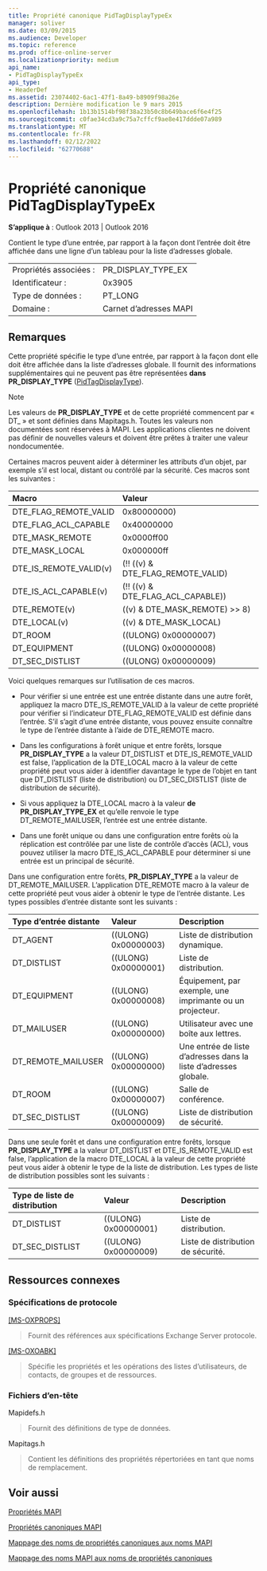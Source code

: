 ```yaml
---
title: Propriété canonique PidTagDisplayTypeEx
manager: soliver
ms.date: 03/09/2015
ms.audience: Developer
ms.topic: reference
ms.prod: office-online-server
ms.localizationpriority: medium
api_name:
- PidTagDisplayTypeEx
api_type:
- HeaderDef
ms.assetid: 23074402-6ac1-47f1-8a49-b8909f98a26e
description: Dernière modification le 9 mars 2015
ms.openlocfilehash: 1b13b1514bf98f38a23b50c8b649bace6f6e4f25
ms.sourcegitcommit: c0fae34cd3a9c75a7cffcf9ae8e417ddde07a989
ms.translationtype: MT
ms.contentlocale: fr-FR
ms.lasthandoff: 02/12/2022
ms.locfileid: "62770688"
---
```

# <a name="pidtagdisplaytypeex-canonical-property"></a>Propriété canonique PidTagDisplayTypeEx

  
  
**S’applique à** : Outlook 2013 | Outlook 2016 
  
Contient le type d’une entrée, par rapport à la façon dont l’entrée doit être affichée dans une ligne d’un tableau pour la liste d’adresses globale. 
  
|||
|:-----|:-----|
|Propriétés associées :  <br/> |PR_DISPLAY_TYPE_EX  <br/> |
|Identificateur :  <br/> |0x3905  <br/> |
|Type de données :  <br/> |PT_LONG  <br/> |
|Domaine :  <br/> |Carnet d’adresses MAPI  <br/> |
   
## <a name="remarks"></a>Remarques

Cette propriété spécifie le type d’une entrée, par rapport à la façon dont elle doit être affichée dans la liste d’adresses globale. Il fournit des informations supplémentaires qui ne peuvent pas être représentées **dans PR_DISPLAY_TYPE** ([PidTagDisplayType](pidtagdisplaytype-canonical-property.md)).
  
> [!NOTE]
> Les valeurs de **PR_DISPLAY_TYPE** et de cette propriété commencent par « DT_ » et sont définies dans Mapitags.h. Toutes les valeurs non documentées sont réservées à MAPI. Les applications clientes ne doivent pas définir de nouvelles valeurs et doivent être prêtes à traiter une valeur nondocumentée. 
  
Certaines macros peuvent aider à déterminer les attributs d’un objet, par exemple s’il est local, distant ou contrôlé par la sécurité. Ces macros sont les suivantes : 
  
|**Macro**|**Valeur**|
|:-----|:-----|
|DTE_FLAG_REMOTE_VALID  <br/> |0x80000000)  <br/> |
|DTE_FLAG_ACL_CAPABLE  <br/> |0x40000000  <br/> |
|DTE_MASK_REMOTE  <br/> |0x0000ff00  <br/> |
|DTE_MASK_LOCAL  <br/> |0x000000ff  <br/> |
|DTE_IS_REMOTE_VALID(v)  <br/> |(!! ((v) &amp; DTE_FLAG_REMOTE_VALID)  <br/> |
|DTE_IS_ACL_CAPABLE(v)  <br/> |(!! ((v) &amp; DTE_FLAG_ACL_CAPABLE))  <br/> |
|DTE_REMOTE(v)  <br/> |((v) &amp; DTE_MASK_REMOTE) \>\> 8)  <br/> |
|DTE_LOCAL(v)  <br/> |((v) &amp; DTE_MASK_LOCAL)  <br/> |
|DT_ROOM  <br/> |((ULONG) 0x00000007)  <br/> |
|DT_EQUIPMENT  <br/> |((ULONG) 0x00000008)  <br/> |
|DT_SEC_DISTLIST  <br/> |((ULONG) 0x00000009)  <br/> |
   
Voici quelques remarques sur l’utilisation de ces macros. 
  
- Pour vérifier si une entrée est une entrée distante dans une autre forêt, appliquez la macro DTE_IS_REMOTE_VALID à la valeur de cette propriété pour vérifier si l’indicateur DTE_FLAG_REMOTE_VALID est définie dans l’entrée. S’il s’agit d’une entrée distante, vous pouvez ensuite connaître le type de l’entrée distante à l’aide de DTE_REMOTE macro. 
    
- Dans les configurations à forêt unique et entre forêts, lorsque **PR_DISPLAY_TYPE** a la valeur DT_DISTLIST et DTE_IS_REMOTE_VALID est false, l’application de la DTE_LOCAL macro à la valeur de cette propriété peut vous aider à identifier davantage le type de l’objet en tant que DT_DISTLIST (liste de distribution) ou DT_SEC_DISTLIST (liste de distribution de sécurité). 
    
- Si vous appliquez la DTE_LOCAL macro à la valeur **de PR_DISPLAY_TYPE_EX** et qu’elle renvoie le type DT_REMOTE_MAILUSER, l’entrée est une entrée distante. 
    
- Dans une forêt unique ou dans une configuration entre forêts où la réplication est contrôlée par une liste de contrôle d’accès (ACL), vous pouvez utiliser la macro DTE_IS_ACL_CAPABLE pour déterminer si une entrée est un principal de sécurité.
    
Dans une configuration entre forêts, **PR_DISPLAY_TYPE** a la valeur de DT_REMOTE_MAILUSER. L’application DTE_REMOTE macro à la valeur de cette propriété peut vous aider à obtenir le type de l’entrée distante. Les types possibles d’entrée distante sont les suivants : 
  
|**Type d’entrée distante**|**Valeur**|**Description**|
|:-----|:-----|:-----|
|DT_AGENT  <br/> |((ULONG) 0x00000003)  <br/> |Liste de distribution dynamique. |
|DT_DISTLIST  <br/> |((ULONG) 0x00000001)  <br/> |Liste de distribution. |
|DT_EQUIPMENT  <br/> |((ULONG) 0x00000008)  <br/> |Équipement, par exemple, une imprimante ou un projecteur. |
|DT_MAILUSER  <br/> |((ULONG) 0x00000000)  <br/> |Utilisateur avec une boîte aux lettres. |
|DT_REMOTE_MAILUSER  <br/> |((ULONG) 0x00000000)  <br/> |Une entrée de liste d’adresses dans la liste d’adresses globale. |
|DT_ROOM  <br/> |((ULONG) 0x00000007)  <br/> |Salle de conférence. |
|DT_SEC_DISTLIST  <br/> |((ULONG) 0x00000009)  <br/> |Liste de distribution de sécurité. |
   
Dans une seule forêt et dans une configuration entre forêts, lorsque **PR_DISPLAY_TYPE** a la valeur DT_DISTLIST et DTE_IS_REMOTE_VALID est false, l’application de la macro DTE_LOCAL à la valeur de cette propriété peut vous aider à obtenir le type de la liste de distribution. Les types de liste de distribution possibles sont les suivants : 
  
|**Type de liste de distribution**|**Valeur**|**Description**|
|:-----|:-----|:-----|
|DT_DISTLIST  <br/> |((ULONG) 0x00000001)  <br/> |Liste de distribution. |
|DT_SEC_DISTLIST  <br/> |((ULONG) 0x00000009)  <br/> |Liste de distribution de sécurité. |
   
## <a name="related-resources"></a>Ressources connexes

### <a name="protocol-specifications"></a>Spécifications de protocole

[[MS-OXPROPS]](https://msdn.microsoft.com/library/f6ab1613-aefe-447d-a49c-18217230b148%28Office.15%29.aspx)
  
> Fournit des références aux spécifications Exchange Server protocole.
    
[[MS-OXOABK]](https://msdn.microsoft.com/library/f4cf9b4c-9232-4506-9e71-2270de217614%28Office.15%29.aspx)
  
> Spécifie les propriétés et les opérations des listes d’utilisateurs, de contacts, de groupes et de ressources.
    
### <a name="header-files"></a>Fichiers d’en-tête

Mapidefs.h
  
> Fournit des définitions de type de données.
    
Mapitags.h
  
> Contient les définitions des propriétés répertoriées en tant que noms de remplacement.
    
## <a name="see-also"></a>Voir aussi



[Propriétés MAPI](mapi-properties.md)
  
[Propriétés canoniques MAPI](mapi-canonical-properties.md)
  
[Mappage des noms de propriétés canoniques aux noms MAPI](mapping-canonical-property-names-to-mapi-names.md)
  
[Mappage des noms MAPI aux noms de propriétés canoniques](mapping-mapi-names-to-canonical-property-names.md)

